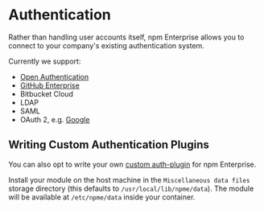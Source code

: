 # Authentication

Rather than handling user accounts itself, npm Enterprise allows
you to connect to your company's existing authentication system.

Currently we support:

- [Open Authentication]
- [GitHub Enterprise]
- Bitbucket Cloud
- LDAP
- SAML
- OAuth 2, e.g. [Google]

## Writing Custom Authentication Plugins

You can also opt to write your own [custom auth-plugin] for npm Enterprise.

Install your module on the host machine in the `Miscellaneous data files` storage directory (this defaults to `/usr/local/lib/npme/data`). The module will be available at `/etc/npme/data` inside your container.

[GitHub Enterprise]: ../auth/github.md
[Open Authentication]: ../auth/open.md
[Google]: ../auth/oauth-google.md
[custom auth-plugin]: https://github.com/nexdrew/npme-auth-gitlab
